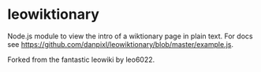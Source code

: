 # leowiktionary
Node.js module to view the intro of a wiktionary page in plain text. For docs see <https://github.com/danpixl/leowiktionary/blob/master/example.js>.

Forked from the fantastic leowiki by leo6022.

